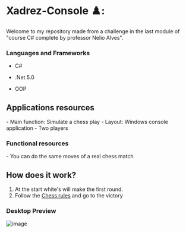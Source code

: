 # Xadrez-Console ♟️:

Welcome to my repository made from a challenge in the last module of "course C# complete by professor Nelio Alves".


### Languages and Frameworks

- C#

- .Net 5.0

- OOP


<h2>Applications resources</h2>
- Main function: Simulate a chess play
- Layout: Windows console application
- Two players
<h3>Functional resources</h3>
- You can do the same moves of a real chess match

<h2>How does it work?</h2>


1. At the start white's will make the first round.
2. Follow the <a href="[https://www.chess.com/pt-BR/como-jogar-xadrez](https://www.chess.com/learn-how-to-play-chess)">Chess rules</a> and go to the victory

### Desktop Preview

![image](https://user-images.githubusercontent.com/55301440/161994377-5442fc01-fa1d-4a94-8186-21a9a8794d79.png)

